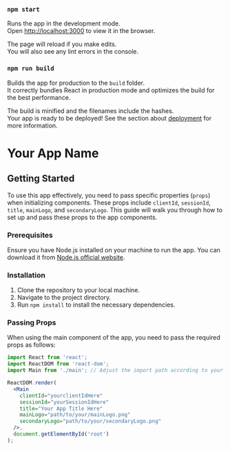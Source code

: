 
### `npm start`

Runs the app in the development mode.\
Open [http://localhost:3000](http://localhost:3000) to view it in the browser.

The page will reload if you make edits.\
You will also see any lint errors in the console.

### `npm run build`

Builds the app for production to the `build` folder.\
It correctly bundles React in production mode and optimizes the build for the best performance.

The build is minified and the filenames include the hashes.\
Your app is ready to be deployed!
See the section about [deployment](https://facebook.github.io/create-react-app/docs/deployment) for more information.

 
# Your App Name

## Getting Started

To use this app effectively, you need to pass specific properties (`props`) when initializing components. These props include `clientId`, `sessionId`, `title`, `mainLogo`, and `secondaryLogo`. This guide will walk you through how to set up and pass these props to the app components.

### Prerequisites

Ensure you have Node.js installed on your machine to run the app. You can download it from [Node.js official website](https://nodejs.org/).

### Installation

1. Clone the repository to your local machine.
2. Navigate to the project directory.
3. Run `npm install` to install the necessary dependencies.

### Passing Props

When using the main component of the app, you need to pass the required props as follows:

```jsx
import React from 'react';
import ReactDOM from 'react-dom';
import Main from './main'; // Adjust the import path according to your file structure

ReactDOM.render(
  <Main
    clientId="yourclientIdHere"
    sessionId="yourSessionIdHere"
    title="Your App Title Here"
    mainLogo="path/to/your/mainLogo.png"
    secondaryLogo="path/to/your/secondaryLogo.png"
  />,
  document.getElementById('root')
);